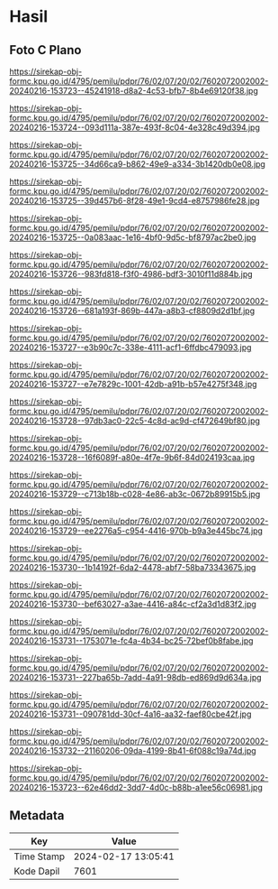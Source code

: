 # Hasil

## Foto C Plano

https://sirekap-obj-formc.kpu.go.id/4795/pemilu/pdpr/76/02/07/20/02/7602072002002-20240216-153723--45241918-d8a2-4c53-bfb7-8b4e69120f38.jpg

https://sirekap-obj-formc.kpu.go.id/4795/pemilu/pdpr/76/02/07/20/02/7602072002002-20240216-153724--093d111a-387e-493f-8c04-4e328c49d394.jpg

https://sirekap-obj-formc.kpu.go.id/4795/pemilu/pdpr/76/02/07/20/02/7602072002002-20240216-153725--34d66ca9-b862-49e9-a334-3b1420db0e08.jpg

https://sirekap-obj-formc.kpu.go.id/4795/pemilu/pdpr/76/02/07/20/02/7602072002002-20240216-153725--39d457b6-8f28-49e1-9cd4-e8757986fe28.jpg

https://sirekap-obj-formc.kpu.go.id/4795/pemilu/pdpr/76/02/07/20/02/7602072002002-20240216-153725--0a083aac-1e16-4bf0-9d5c-bf8797ac2be0.jpg

https://sirekap-obj-formc.kpu.go.id/4795/pemilu/pdpr/76/02/07/20/02/7602072002002-20240216-153726--983fd818-f3f0-4986-bdf3-3010f11d884b.jpg

https://sirekap-obj-formc.kpu.go.id/4795/pemilu/pdpr/76/02/07/20/02/7602072002002-20240216-153726--681a193f-869b-447a-a8b3-cf8809d2d1bf.jpg

https://sirekap-obj-formc.kpu.go.id/4795/pemilu/pdpr/76/02/07/20/02/7602072002002-20240216-153727--e3b90c7c-338e-4111-acf1-6ffdbc479093.jpg

https://sirekap-obj-formc.kpu.go.id/4795/pemilu/pdpr/76/02/07/20/02/7602072002002-20240216-153727--e7e7829c-1001-42db-a91b-b57e4275f348.jpg

https://sirekap-obj-formc.kpu.go.id/4795/pemilu/pdpr/76/02/07/20/02/7602072002002-20240216-153728--97db3ac0-22c5-4c8d-ac9d-cf472649bf80.jpg

https://sirekap-obj-formc.kpu.go.id/4795/pemilu/pdpr/76/02/07/20/02/7602072002002-20240216-153728--16f6089f-a80e-4f7e-9b6f-84d024193caa.jpg

https://sirekap-obj-formc.kpu.go.id/4795/pemilu/pdpr/76/02/07/20/02/7602072002002-20240216-153729--c713b18b-c028-4e86-ab3c-0672b89915b5.jpg

https://sirekap-obj-formc.kpu.go.id/4795/pemilu/pdpr/76/02/07/20/02/7602072002002-20240216-153729--ee2276a5-c954-4416-970b-b9a3e445bc74.jpg

https://sirekap-obj-formc.kpu.go.id/4795/pemilu/pdpr/76/02/07/20/02/7602072002002-20240216-153730--1b14192f-6da2-4478-abf7-58ba73343675.jpg

https://sirekap-obj-formc.kpu.go.id/4795/pemilu/pdpr/76/02/07/20/02/7602072002002-20240216-153730--bef63027-a3ae-4416-a84c-cf2a3d1d83f2.jpg

https://sirekap-obj-formc.kpu.go.id/4795/pemilu/pdpr/76/02/07/20/02/7602072002002-20240216-153731--1753071e-fc4a-4b34-bc25-72bef0b8fabe.jpg

https://sirekap-obj-formc.kpu.go.id/4795/pemilu/pdpr/76/02/07/20/02/7602072002002-20240216-153731--227ba65b-7add-4a91-98db-ed869d9d634a.jpg

https://sirekap-obj-formc.kpu.go.id/4795/pemilu/pdpr/76/02/07/20/02/7602072002002-20240216-153731--090781dd-30cf-4a16-aa32-faef80cbe42f.jpg

https://sirekap-obj-formc.kpu.go.id/4795/pemilu/pdpr/76/02/07/20/02/7602072002002-20240216-153732--21160206-09da-4199-8b41-6f088c19a74d.jpg

https://sirekap-obj-formc.kpu.go.id/4795/pemilu/pdpr/76/02/07/20/02/7602072002002-20240216-153723--62e46dd2-3dd7-4d0c-b88b-a1ee56c06981.jpg


## Metadata

| Key        | Value               |
| ---------- | ------------------- |
| Time Stamp | 2024-02-17 13:05:41 |
| Kode Dapil | 7601                |




